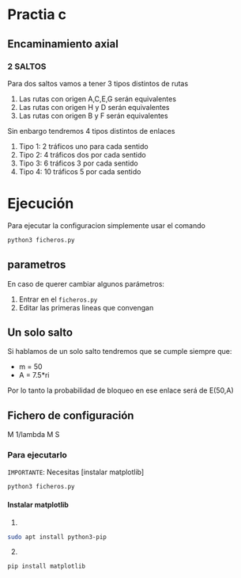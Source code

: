 # Practia c
## Encaminamiento axial
### 2 SALTOS
Para dos saltos vamos a tener 3 tipos distintos de rutas
1. Las rutas con origen A,C,E,G serán equivalentes 
2. Las rutas con origen H y D serán equivalentes
3. Las rutas con origen B y F serán equivalentes

Sin enbargo tendremos 4 tipos distintos de enlaces 
1. Tipo 1: 2 tráficos uno para cada sentido
2. Tipo 2: 4 tráficos dos por cada sentido
3. Tipo 3: 6 tráficos 3 por cada sentido
4. Tipo 4: 10 tráficos 5 por cada sentido

# Ejecución
Para ejecutar la configuracion simplemente usar el comando
```bash
python3 ficheros.py
```

## parametros
En caso de querer cambiar algunos parámetros:
1. Entrar en el `ficheros.py`
2. Editar las primeras lineas que convengan

## Un solo salto
Si hablamos de un solo salto tendremos que se cumple siempre que:
- m = 50
- A = 7.5*ri

Por lo tanto la probabilidad de bloqueo en  ese enlace será de E(50,A)

## Fichero de configuración 
M 1/lambda
M S


### Para ejecutarlo 
`IMPORTANTE`: Necesitas [instalar matplotlib]
```bash
python3 ficheros.py
```

#### Instalar matplotlib
1. 
```bash
sudo apt install python3-pip
```
2. 
```bash
pip install matplotlib
```
